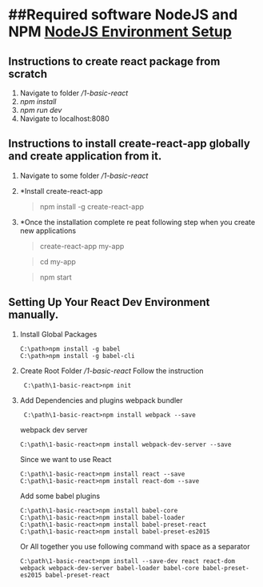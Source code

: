##Required software NodeJS and NPM [NodeJS Environment Setup](https://www.tutorialspoint.com/nodejs/nodejs_environment_setup.htm)
==================================================================
## Instructions to create react package from scratch
1. Navigate to folder */1-basic-react*
2. *npm install*
3. *npm run dev*
4. Navigate to localhost:8080

## Instructions to install create-react-app globally and create application from it.

1. Navigate to some folder */1-basic-react*
2. *Install create-react-app
 	> npm install -g create-react-app
3. *Once the installation complete re
peat following step when you create new applications
  	> create-react-app my-app
        
	> cd my-app
        
	> npm start

## Setting Up Your React Dev Environment manually.

1. Install Global Packages
	````	
	C:\path>npm install -g babel
	C:\path>npm install -g babel-cli
	````
2. Create Root Folder */1-basic-react*
	Follow the instruction	
	```
	 C:\path\1-basic-react>npm init
	```

3. Add Dependencies and plugins
 	 webpack bundler
	```
	 C:\path\1-basic-react>npm install webpack --save
	```
	webpack dev server
	
	```
	C:\path\1-basic-react>npm install webpack-dev-server --save
	```
	Since we want to use React
	
	 ```
	 C:\path\1-basic-react>npm install react --save
	 C:\path\1-basic-react>npm install react-dom --save
	 ````
	 Add some babel plugins
	 
	 ```
	 C:\path\1-basic-react>npm install babel-core
	 C:\path\1-basic-react>npm install babel-loader
	 C:\path\1-basic-react>npm install babel-preset-react
	 C:\path\1-basic-react>npm install babel-preset-es2015
	 
	 ````
	 Or All together you use following command with space as a separator
	 
	 ```
	 C:\path\1-basic-react>npm install --save-dev react react-dom webpack webpack-dev-server babel-loader babel-core babel-preset-es2015 babel-preset-react 
	 
	 ```
						
	
	
	
	
	
	
	
	
	
	
	
	
